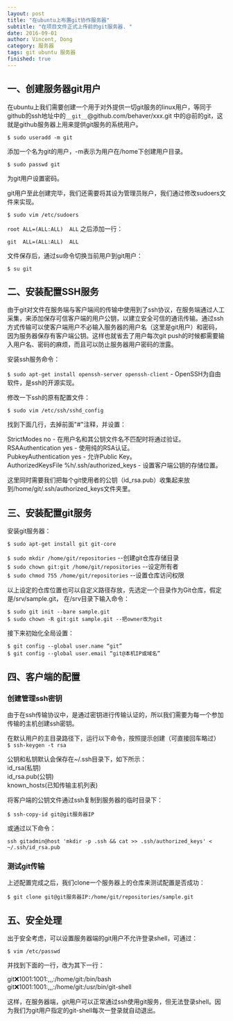 ```yaml
---
layout: post
title: "在ubuntu上布置git协作服务器"
subtitle: "在项目文件正式上传前的git服务器. "
date: 2016-09-01
author: Vincent, Dong
category: 服务器
tags: git ubuntu 服务器
finished: true
---
```


## 一、创建服务器git用户

在ubuntu上我们需要创建一个用于对外提供一切git服务的linux用户，等同于github的ssh地址中的`__git__`@github.com/behaver/xxx.git
中的@前的git，这就是github服务器上用来提供git服务的系统用户。

`$ sudo useradd -m git`

添加一个名为git的用户，-m表示为用户在/home下创建用户目录。

`$ sudo passwd git`

为git用户设置密码。

git用户至此创建完毕，我们还需要将其设为管理员账户，我们通过修改sudoers文件来实现。

`$ sudo vim /etc/sudoers`

`root ALL=(ALL:ALL)  ALL` 之后添加一行：

`git  ALL=(ALL:ALL)  ALL`

文件保存后，通过su命令切换当前用户到git用户：

`$ su git`

## 二、安装配置SSH服务

由于git对文件在服务端与客户端间的传输中使用到了ssh协议，在服务端通过人工采集，来添加保存可信客户端的用户公钥，以建立安全可信的通讯传输。通过ssh方式传输可以使客户端用户不必输入服务器的用户名（这里是git用户）和密码，因为服务器保存有客户端公钥。这样也就省去了用户每次git push的时候都需要输入用户名、密码的麻烦，而且可以防止服务器用户密码的泄露。

安装ssh服务命令：

`$ sudo apt-get install openssh-server openssh-client`           - OpenSSH为自由软件，是ssh的开源实现。

修改一下ssh的原有配置文件：

`$ sudo vim /etc/ssh/sshd_config`

找到下面几行，去掉前面"#"注释，并设置：

StrictModes  no     - 在用户名和其公钥文件名不匹配时将通过验证。  
RSAAuthentication yes   - 使用纯的RSA认证。  
PubkeyAuthentication yes    - 允许Public Key。  
AuthorizedKeysFile     %h/.ssh/authorized_keys  - 设置客户端公钥的存储位置。

这里同时需要我们把每个git使用者的公钥（id_rsa.pub）收集起来放到/home/git/.ssh/authorized_keys文件夹里。

## 三、安装配置git服务

安装git服务器：

`$ sudo apt-get install git git-core`

`$ sudo mkdir /home/git/repositories`      --创建git仓库存储目录  
`$ sudo chown git:git /home/git/repositories`     --设定所有者  
`$ sudo chmod 755 /home/git/repositories`     --设置仓库访问权限  

以上设定的仓库位置也可以自定义路径存放，先选定一个目录作为Git仓库，假定是/srv/sample.git， 在/srv目录下输入命令：

`$ sudo git init --bare sample.git`  
`$ sudo chown -R git:git sample.git --把owner改为git`

接下来初始化全局设置：

`$ git config --global user.name “git”`  
`$ git config --global user.email “git@本机IP或域名”`

## 四、客户端的配置

### 创建管理ssh密钥

由于在ssh传输协议中，是通过密钥进行传输认证的，所以我们需要为每一个参加传输的主机创建ssh密钥。

在默认用户的主目录路径下，运行以下命令，按照提示创建（可直接回车略过）  
`$ ssh-keygen -t rsa`

公钥和私钥默认会保存在~/.ssh目录下，如下所示：  
id_rsa(私钥)  
id_rsa.pub(公钥)  
known_hosts(已知传输主机列表)

将客户端的公钥文件通过ssh复制到服务器的临时目录下：

`$ ssh-copy-id git@git服务器IP`

或通过以下命令：

`ssh gitadmin@host 'mkdir -p .ssh && cat >> .ssh/authorized_keys' < ~/.ssh/id_rsa.pub`

### 测试git传输

上述配置完成之后，我们clone一个服务器上的仓库来测试配置是否成功：

`$ git clone git@git服务器IP:/home/git/repositories/sample.git`

## 五、安全处理

出于安全考虑，可以设置服务器端的git用户不允许登录shell，可通过：

`$ vim /etc/passwd`

并找到下面的一行，改为其下一行：

git:x:1001:1001:,,,:/home/git:/bin/bash  
git:x:1001:1001:,,,:/home/git:/usr/bin/git-shell

这样，在服务器端，git用户可以正常通过ssh使用git服务，但无法登录shell。因为我们为git用户指定的git-shell每次一登录就自动退出。